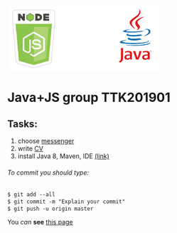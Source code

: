 ![img](screenshot.png)
# Java+JS group TTK201901
## Tasks:   
1. choose [messenger](Messenger.md)
1. write [CV](CV/CV.md)
1. install Java 8, Maven, IDE [(link)](links/links.md)

###### To commit you should type:    
```
$ git add --all
$ git commit -m "Explain your commit"
$ git push -u origin master
```

You *can* **see** [this page](https://lyapandra-andriy-stepanovich.github.io/TTK201901/)
